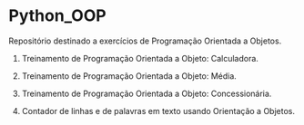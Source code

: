 # Python_OOP
Repositório destinado a exercícios de Programação Orientada a Objetos.

1) Treinamento de Programação Orientada a Objeto: Calculadora.

2) Treinamento de Programação Orientada a Objeto: Média.

3) Treinamento de Programação Orientada a Objeto: Concessionária.

4) Contador de linhas e de palavras em texto usando Orientação a Objetos.

